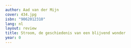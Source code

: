 ```yaml
---
author: Aad van der Mijn
cover: 434.jpg
isbn: "9062012310"
lang: nl
layout: review
title: Stroom, de geschiedenis van een blijvend wonder
year: 0
---
```

